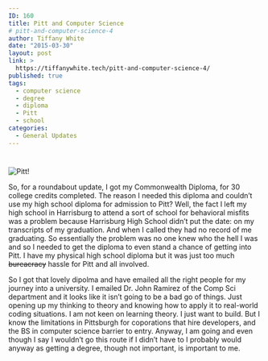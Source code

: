 ```yaml
---
ID: 160
title: Pitt and Computer Science
# pitt-and-computer-science-4
author: Tiffany White
date: "2015-03-30"
layout: post
link: >
  https://tiffanywhite.tech/pitt-and-computer-science-4/
published: true
tags:
  - computer science
  - degree
  - diploma
  - Pitt
  - school
categories:
  - General Updates
---
```

<h1></h1>

<img class=" alignright" src="http://helloburgh.me/wp-content/uploads/2015/03/wpid-2014-09-08-15.49.47.gif" alt="Pitt!" />

So, for a roundabout update, I got my Commonwealth Diploma, for 30 college credits completed. The reason I needed this diploma and couldn’t use my high school diploma for admission to Pitt? Well, the fact I left my high school in Harrisburg to attend a sort of school for behavioral misfits was a problem because Harrisburg High School didn’t put the date: on my transcripts of my graduation. And when I called they had no record of me graduating. So essentially the problem was no one knew who the hell I was and so I needed to get the diploma to even stand a chance of getting into Pitt. I have my physical high school diploma but it was just too much <s>bureacracy</s> hassle for Pitt and all involved.

So I got that lovely dipolma and have emailed all the right people for my journey into a university. I emailed Dr. John Ramirez of the Comp Sci department and it looks like it isn’t going to be a bad go of things. Just opening up my thinking to theory and knowing how to apply it to real-world coding situations. I am not keen on learning theory. I just want to build. But I know the limitations in Pittsburgh for coporations that hire developers, and the BS in computer science barrier to entry. Anyway, I am going and even though I say I wouldn’t go this route if I didn’t have to I probably would anyway as getting a degree, though not important, is important to me.